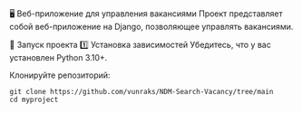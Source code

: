 🖥️ Веб-приложение для управления вакансиями
Проект представляет собой веб-приложение на Django, позволяющее управлять вакансиями.

🚀 Запуск проекта
1️⃣ Установка зависимостей
Убедитесь, что у вас установлен Python 3.10+.

Клонируйте репозиторий:
```
git clone https://github.com/vunraks/NDM-Search-Vacancy/tree/main
cd myproject
```
